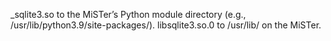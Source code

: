 
_sqlite3.so to the MiSTer’s Python module directory (e.g., /usr/lib/python3.9/site-packages/).
libsqlite3.so.0 to /usr/lib/ on the MiSTer.
